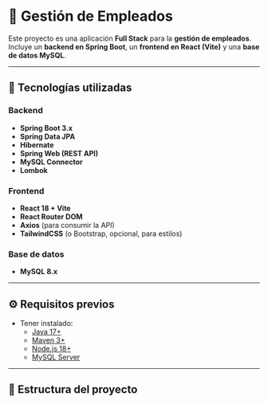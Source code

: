 # 📌 Gestión de Empleados

Este proyecto es una aplicación **Full Stack** para la **gestión de empleados**.  
Incluye un **backend en Spring Boot**, un **frontend en React (Vite)** y una **base de datos MySQL**.

---

## 🚀 Tecnologías utilizadas

### Backend
- **Spring Boot 3.x**
- **Spring Data JPA**
- **Hibernate**
- **Spring Web (REST API)**
- **MySQL Connector**
- **Lombok**

### Frontend
- **React 18 + Vite**
- **React Router DOM**
- **Axios** (para consumir la API)
- **TailwindCSS** (o Bootstrap, opcional, para estilos)

### Base de datos
- **MySQL 8.x**

---

## ⚙️ Requisitos previos

- Tener instalado:
  - [Java 17+](https://adoptium.net/)
  - [Maven 3+](https://maven.apache.org/)
  - [Node.js 18+](https://nodejs.org/)
  - [MySQL Server](https://dev.mysql.com/downloads/)

---

## 📂 Estructura del proyecto

